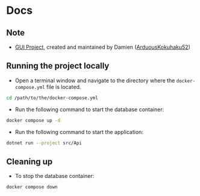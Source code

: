 # Docs

## Note
- [GUI Project](https://github.com/KaishiCo/Java-GUI-Application), created and maintained by Damien ([ArduousKokuhaku52](https://github.com/ArduousKokuhaku52))

## Running the project locally

- Open a terminal window and navigate to the directory where the `docker-compose.yml` file is located.

```bash
cd /path/to/the/docker-compose.yml
```

- Run the following command to start the database container:

```bash
docker compose up -d
```

- Run the following command to start the application:

```bash
dotnet run --project src/Api
```

## Cleaning up

- To stop the database container:

```bash
docker compose down
```
